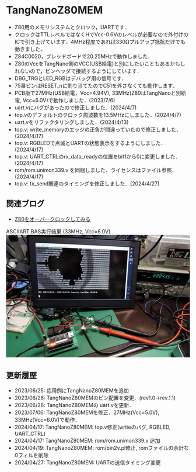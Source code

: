 # TangNanoZ80MEM
- Z80用のメモリシステムとクロック，UARTです．
- クロックはTTLレベルではなくHでVcc-0.6Vのレベルが必要なので外付けのICで引き上げています．4MHz程度であれば330Ωプルアップ抵抗だけでも動きました．
- Z84C0020，ブレッドボードで20.25MHzで動作しました．
- Z80のVccをTangNano側のVCC(USB給電)と別にしたいこともあるかもしれないので，ピンヘッダで接続するようにしています．
- DBG_TRGとLED_RGBはデバッグ用の信号です．
- 75番ピンはRESET_nに割り当てたのでC51を外さなくても動作します．
- PCB版で27MHz(USB給電，Vcc=4.94V), 33MHz(Z80はTangNanoと別給電, Vcc=6.0V)で動作しました．(2023/7/6)
- uart.vにバグがあったので修正しました．(2024/4/7)
- top.vのデフォルトのクロック周波数を13.5MHzにしました．(2024/4/7)
- uart.vをリファクタリングしました．(2024/4/13)
- top.v: write_memoryのエッジの正負が間違っていたので修正しました．(2024/4/17)
- top.v: RGBLEDで点滅とUARTの状態表示をするようにしました．(2024/4/17)
- top.v: UART_CTRLのrx_data_readyの位置をbit1から0に変更しました．(2024/4/17)
- rom/rom.unimon339.v を同梱しました．ライセンスはファイル参照．(2024/4/17)
- top.v: tx_send関連のタイミングを修正しました．(2024/4/27)

## 関連ブログ
- [Z80をオーバークロックしてみる](https://blog.goo.ne.jp/tk-80/e/6de3708450bac79c2c1cef7728d0c877)
  
ASCIIART.BAS実行結果 (33MHz, Vcc=6.0V)
![](images/asciiart_33MHz_6V.jpg)

## 更新履歴
- 2023/06/25: 応用例にTangNanoZ80MEMを追加
- 2023/06/26: TangNanoZ80MEMのピン配置を変更．(rev1.0→rev.1.1)
- 2023/06/28: TangNanoZ80MEMの uart.vを更新．
- 2023/07/06: TangNanoZ80MEMを修正．27MHz(Vcc=5.0V), 33MHz(Vcc=6.0V)で動作．
- 2024/04/17: TangNanoZ80MEM: top.v修正(writeのバグ, RGBLED, UART_CTRL)
- 2024/04/17: TangNanoZ80MEM: rom/rom.unimon339.v 追加
- 2024/04/19: TangNanoZ80MEM: rom/bin2v.pl修正, romファイルの余計な0フィルを削除
- 2024/04/27: TangNanoZ80MEM: UARTの送信タイミング変更

